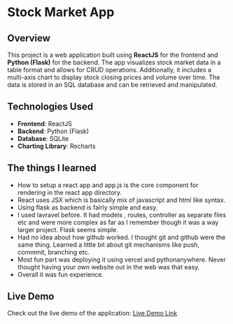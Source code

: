 # Stock Market App

## Overview

This project is a web application built using **ReactJS** for the frontend and **Python (Flask)** for the backend. The app visualizes stock market data in a table format and allows for CRUD operations. Additionally, it includes a multi-axis chart to display stock closing prices and volume over time. The data is stored in an SQL database and can be retrieved and manipulated.

## Technologies Used

- **Frontend**: ReactJS
- **Backend**: Python (Flask)
- **Database**: SQLite 
- **Charting Library**: Recharts

## The things I learned

- How to setup a react app and app.js is the core component for rendering in the react app directory.
- React uses JSX which is basically mix of javascript and html like syntax.
- Using flask as backend is fairly simple and easy.
- I used lavravel before. It had models , routes, controller as separate files etc and were more complex as far as I remember though it was a way larger project. Flask seems simple.
- Had no idea about how github worked. I thought git and github were the same thing. Learned a little bit about git mechanisms like push, commmit, branching etc.
- Most fun part was deploying it using vercel and pythonanywhere. Never thought having your own website out in the web was that easy.
- Overall it was fun experience. 


## Live Demo

Check out the live demo of the application: [Live Demo Link](https://janatawifi.vercel.app)

